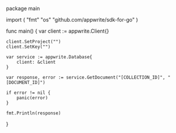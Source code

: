 package main

import (
    "fmt"
    "os"
    "github.com/appwrite/sdk-for-go"
)

func main() {
    var client := appwrite.Client{}

    client.SetProject("")
    client.SetKey("")

    var service := appwrite.Database{
        client: &client
    }

    var response, error := service.GetDocument("[COLLECTION_ID]", "[DOCUMENT_ID]")

    if error != nil {
        panic(error)
    }

    fmt.Println(response)
}